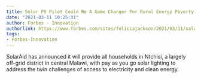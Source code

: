 ```yaml
---
title: Solar PV Pilot Could Be A Game Changer For Rural Energy Poverty
date: "2021-03-11 10:25:31"
author: Forbes - Innovation
authorlink: https://www.forbes.com/sites/feliciajackson/2021/03/11/solar-pv-pilot-could-be-a-game-changer-for-rural-energy-poverty/
tags:
- Forbes-Innovation
---
```

SolarAid has announced it will provide all households in Ntchisi, a largely off-grid district in central Malawi, with pay as you go solar lighting to address the twin challenges of access to electricity and clean energy.
